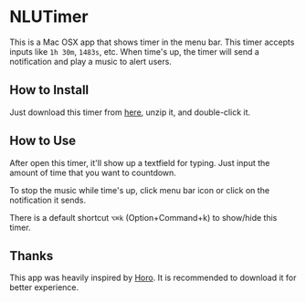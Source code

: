 # NLUTimer

This is a Mac OSX app that shows timer in the menu bar. This timer accepts inputs like `1h 30m`, `1483s`, etc. When time's up, the timer will send a notification and play a music to alert users.

## How to Install

Just download this timer from [here](https://github.com/wjohn1483/NLUTimer/releases/download/v1.0/NLUTimer.app.zip), unzip it, and double-click it.

## How to Use

After open this timer, it'll show up a textfield for typing. Just input the amount of time that you want to countdown.

To stop the music while time's up, click menu bar icon or click on the notification it sends.

There is a default shortcut `⌥⌘k` (Option+Command+k) to show/hide this timer.

## Thanks

This app was heavily inspired by [Horo](https://apps.apple.com/us/app/horo-timer-for-menu-bar/id1437226581?mt=12). It is recommended to download it for better experience.

